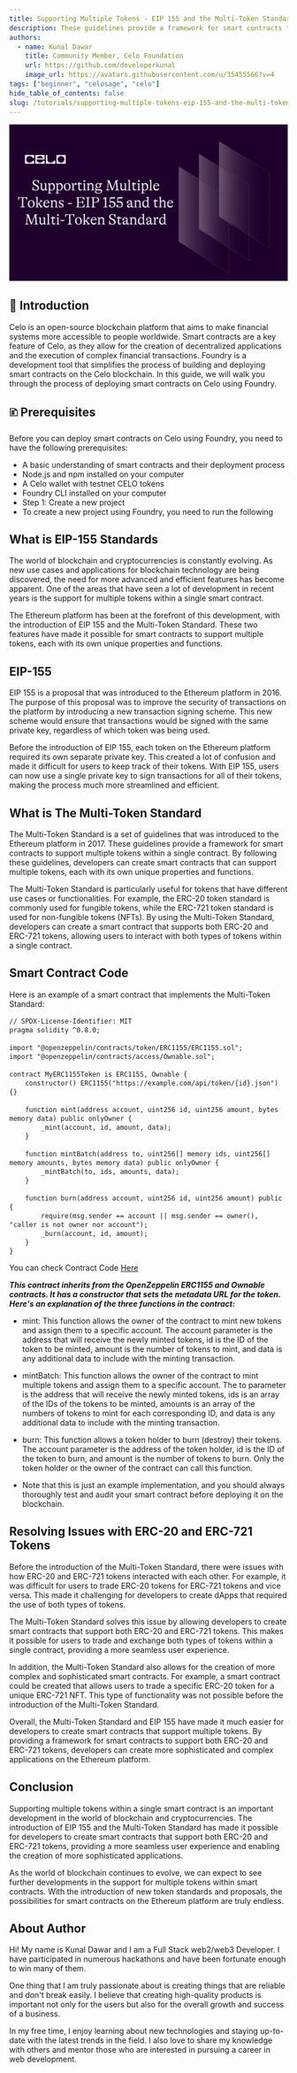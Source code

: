 ```yaml
---
title: Supporting Multiple Tokens - EIP 155 and the Multi-Token Standard
description: These guidelines provide a framework for smart contracts to support multiple tokens within a single contract.
authors:
  - name: Kunal Dawar
    title: Community Member, Celo Foundation
    url: https://github.com/developerkunal
    image_url: https://avatars.githubusercontent.com/u/35455566?v=4
tags: ["beginner", "celosage", "celo"]
hide_table_of_contents: false
slug: /tutorials/supporting-multiple-tokens-eip-155-and-the-multi-token-standard
---
```


![header](../../src/data-tutorials/showcase/beginner/supporting-multiple-tokens-eip-155-and-the-multi-token-standard.png)

## 🌱 Introduction

Celo is an open-source blockchain platform that aims to make financial systems more accessible to people worldwide. Smart contracts are a key feature of Celo, as they allow for the creation of decentralized applications and the execution of complex financial transactions. Foundry is a development tool that simplifies the process of building and deploying smart contracts on the Celo blockchain. In this guide, we will walk you through the process of deploying smart contracts on Celo using Foundry.

## 🗈 Prerequisites

Before you can deploy smart contracts on Celo using Foundry, you need to have the following prerequisites:

- A basic understanding of smart contracts and their deployment process
- Node.js and npm installed on your computer
- A Celo wallet with testnet CELO tokens
- Foundry CLI installed on your computer
- Step 1: Create a new project
- To create a new project using Foundry, you need to run the following

## What is EIP-155 Standards

The world of blockchain and cryptocurrencies is constantly evolving. As new use cases and applications for blockchain technology are being discovered, the need for more advanced and efficient features has become apparent. One of the areas that have seen a lot of development in recent years is the support for multiple tokens within a single smart contract.

The Ethereum platform has been at the forefront of this development, with the introduction of EIP 155 and the Multi-Token Standard. These two features have made it possible for smart contracts to support multiple tokens, each with its own unique properties and functions.

## EIP-155

EIP 155 is a proposal that was introduced to the Ethereum platform in 2016. The purpose of this proposal was to improve the security of transactions on the platform by introducing a new transaction signing scheme. This new scheme would ensure that transactions would be signed with the same private key, regardless of which token was being used.

Before the introduction of EIP 155, each token on the Ethereum platform required its own separate private key. This created a lot of confusion and made it difficult for users to keep track of their tokens. With EIP 155, users can now use a single private key to sign transactions for all of their tokens, making the process much more streamlined and efficient.

## What is The Multi-Token Standard

The Multi-Token Standard is a set of guidelines that was introduced to the Ethereum platform in 2017. These guidelines provide a framework for smart contracts to support multiple tokens within a single contract. By following these guidelines, developers can create smart contracts that can support multiple tokens, each with its own unique properties and functions.

The Multi-Token Standard is particularly useful for tokens that have different use cases or functionalities. For example, the ERC-20 token standard is commonly used for fungible tokens, while the ERC-721 token standard is used for non-fungible tokens (NFTs). By using the Multi-Token Standard, developers can create a smart contract that supports both ERC-20 and ERC-721 tokens, allowing users to interact with both types of tokens within a single contract.

## Smart Contract Code

Here is an example of a smart contract that implements the Multi-Token Standard:

```solidity
// SPDX-License-Identifier: MIT
pragma solidity ^0.8.0;

import "@openzeppelin/contracts/token/ERC1155/ERC1155.sol";
import "@openzeppelin/contracts/access/Ownable.sol";

contract MyERC1155Token is ERC1155, Ownable {
    constructor() ERC1155("https://example.com/api/token/{id}.json") {}

    function mint(address account, uint256 id, uint256 amount, bytes memory data) public onlyOwner {
        _mint(account, id, amount, data);
    }

    function mintBatch(address to, uint256[] memory ids, uint256[] memory amounts, bytes memory data) public onlyOwner {
        _mintBatch(to, ids, amounts, data);
    }

    function burn(address account, uint256 id, uint256 amount) public {
        require(msg.sender == account || msg.sender == owner(), "caller is not owner nor account");
        _burn(account, id, amount);
    }
}
```

You can check Contract Code [Here](https://gist.github.com/developerkunal/a7cadab95e588e1c1ed20a82d2494c03#file-multitoken-sol)

**_This contract inherits from the OpenZeppelin ERC1155 and Ownable contracts. It has a constructor that sets the metadata URL for the token. Here's an explanation of the three functions in the contract:_**

- mint: This function allows the owner of the contract to mint new tokens and assign them to a specific account. The account parameter is the address that will receive the newly minted tokens, id is the ID of the token to be minted, amount is the number of tokens to mint, and data is any additional data to include with the minting transaction.

- mintBatch: This function allows the owner of the contract to mint multiple tokens and assign them to a specific account. The to parameter is the address that will receive the newly minted tokens, ids is an array of the IDs of the tokens to be minted, amounts is an array of the numbers of tokens to mint for each corresponding ID, and data is any additional data to include with the minting transaction.

- burn: This function allows a token holder to burn (destroy) their tokens. The account parameter is the address of the token holder, id is the ID of the token to burn, and amount is the number of tokens to burn. Only the token holder or the owner of the contract can call this function.

- Note that this is just an example implementation, and you should always thoroughly test and audit your smart contract before deploying it on the blockchain.

## Resolving Issues with ERC-20 and ERC-721 Tokens

Before the introduction of the Multi-Token Standard, there were issues with how ERC-20 and ERC-721 tokens interacted with each other. For example, it was difficult for users to trade ERC-20 tokens for ERC-721 tokens and vice versa. This made it challenging for developers to create dApps that required the use of both types of tokens.

The Multi-Token Standard solves this issue by allowing developers to create smart contracts that support both ERC-20 and ERC-721 tokens. This makes it possible for users to trade and exchange both types of tokens within a single contract, providing a more seamless user experience.

In addition, the Multi-Token Standard also allows for the creation of more complex and sophisticated smart contracts. For example, a smart contract could be created that allows users to trade a specific ERC-20 token for a unique ERC-721 NFT. This type of functionality was not possible before the introduction of the Multi-Token Standard.

Overall, the Multi-Token Standard and EIP 155 have made it much easier for developers to create smart contracts that support multiple tokens. By providing a framework for smart contracts to support both ERC-20 and ERC-721 tokens, developers can create more sophisticated and complex applications on the Ethereum platform.

## Conclusion

Supporting multiple tokens within a single smart contract is an important development in the world of blockchain and cryptocurrencies. The introduction of EIP 155 and the Multi-Token Standard has made it possible for developers to create smart contracts that support both ERC-20 and ERC-721 tokens, providing a more seamless user experience and enabling the creation of more sophisticated applications.

As the world of blockchain continues to evolve, we can expect to see further developments in the support for multiple tokens within smart contracts. With the introduction of new token standards and proposals, the possibilities for smart contracts on the Ethereum platform are truly endless.

## About Author

Hi! My name is Kunal Dawar and I am a Full Stack web2/web3 Developer. I have participated in numerous hackathons and have been fortunate enough to win many of them.

One thing that I am truly passionate about is creating things that are reliable and don't break easily. I believe that creating high-quality products is important not only for the users but also for the overall growth and success of a business.

In my free time, I enjoy learning about new technologies and staying up-to-date with the latest trends in the field. I also love to share my knowledge with others and mentor those who are interested in pursuing a career in web development.